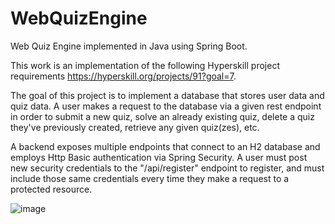 # WebQuizEngine
Web Quiz Engine implemented in Java using Spring Boot. 

This work is an implementation of the following Hyperskill project requirements https://hyperskill.org/projects/91?goal=7.

The goal of this project is to implement a database that stores user data and quiz data. A user makes a request to the database via a given rest endpoint
in order to submit a new quiz, solve an already existing quiz, delete a quiz they've previously created, retrieve any given quiz(zes), etc.

A backend exposes multiple endpoints that connect to an H2 database and employs Http Basic authentication via Spring Security. A user must post new
security credentials to the "/api/register" endpoint to register, and must include those same credentials every time they make a request to a protected resource.

![image](https://user-images.githubusercontent.com/61985975/82439863-49f6c300-9a93-11ea-9e0e-21bab1e30d62.png)




